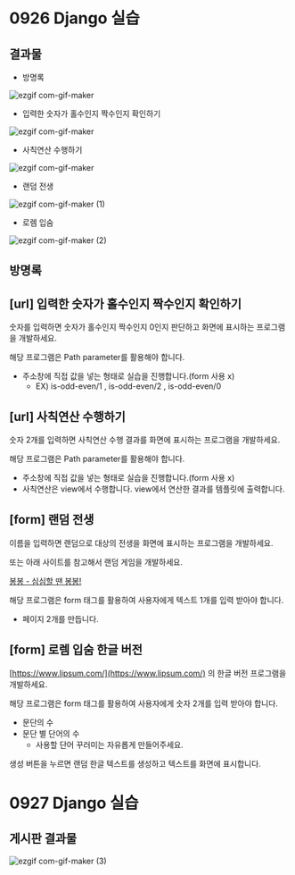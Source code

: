 # 0926 Django 실습

## 결과물
- 방명록

![ezgif com-gif-maker](https://user-images.githubusercontent.com/74820869/193019522-35a9dc92-24d5-4313-8905-5f9cc6c47007.gif)

- 입력한 숫자가 홀수인지 짝수인지 확인하기

![ezgif com-gif-maker](https://user-images.githubusercontent.com/74820869/193020156-d83a3314-1302-42f0-a1c2-c0bb3f5efa11.gif)

- 사칙연산 수행하기

![ezgif com-gif-maker](https://user-images.githubusercontent.com/74820869/193020626-47c1e6d8-ad3a-41dc-8f16-8991b471ab82.gif)

- 랜덤 전생

![ezgif com-gif-maker (1)](https://user-images.githubusercontent.com/74820869/193030930-94749101-13c9-42b7-b267-50b999523179.gif)

- 로렘 입숨

![ezgif com-gif-maker (2)](https://user-images.githubusercontent.com/74820869/193031470-70070c63-0f91-4c96-afce-d648bfd6c61b.gif)


## 방명록



## [url] 입력한 숫자가 홀수인지 짝수인지 확인하기

숫자를 입력하면 숫자가 홀수인지 짝수인지 0인지 판단하고 화면에 표시하는 프로그램을 개발하세요.

해당 프로그램은 Path parameter를 활용해야 합니다.

- 주소창에 직접 값을 넣는 형태로 실습을 진행합니다.(form 사용 x)
    - EX) is-odd-even/1 , is-odd-even/2 , is-odd-even/0

## [url] 사칙연산 수행하기

숫자 2개를 입력하면 사칙연산 수행 결과를 화면에 표시하는 프로그램을 개발하세요.

해당 프로그램은 Path parameter를 활용해야 합니다.

- 주소창에 직접 값을 넣는 형태로 실습을 진행합니다.(form 사용 x)
- 사칙연산은 view에서 수행합니다. view에서 연산한 결과를 템플릿에 출력합니다.

## [form] 랜덤 전생

이름을 입력하면 랜덤으로 대상의 전생을 화면에 표시하는 프로그램을 개발하세요. 

또는 아래 사이트를 참고해서 랜덤 게임을 개발하세요.

[봉봉 - 심심할 땐 봉봉!](https://kr.vonvon.me/)

해당 프로그램은 form 태그를 활용하여 사용자에게 텍스트 1개를 입력 받아야 합니다.

- 페이지 2개를 만듭니다.

## [form] 로렘 입숨 한글 버전

[https://www.lipsum.com/](https://www.lipsum.com/) 의 한글 버전 프로그램을 개발하세요.

해당 프로그램은 form 태그를 활용하여 사용자에게 숫자 2개를 입력 받아야 합니다.

- 문단의 수
- 문단 별 단어의 수
    - 사용할 단어 꾸러미는 자유롭게 만들어주세요.

생성 버튼을 누르면 랜덤 한글 텍스트를 생성하고 텍스트를 화면에 표시합니다.

# 0927 Django 실습
## 게시판 결과물
![ezgif com-gif-maker (3)](https://user-images.githubusercontent.com/74820869/193032281-f0485357-3dae-47a7-ae3f-fe99cc78565b.gif)